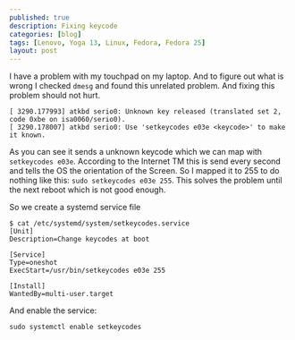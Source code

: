 ```yaml
---
published: true
description: Fixing keycode
categories: [blog]
tags: [Lenovo, Yoga 13, Linux, Fedora, Fedora 25]
layout: post
---
```


I have a problem with my touchpad on my laptop. And to figure out what is wrong I checked `dmesg`
and found this unrelated problem. And fixing this problem should not hurt.

```
[ 3290.177993] atkbd serio0: Unknown key released (translated set 2, code 0xbe on isa0060/serio0).
[ 3290.178007] atkbd serio0: Use 'setkeycodes e03e <keycode>' to make it known.
```

As you can see it sends a unknown keycode which we can map with `setkeycodes e03e`. 
According to the Internet TM this is send every second and tells the OS the orientation of the 
Screen. So I mapped it to 255 to do nothing like this: `sudo setkeycodes e03e 255`. 
This solves the problem until the next reboot which is not good enough. 

So we create a systemd service file

```
$ cat /etc/systemd/system/setkeycodes.service 
[Unit]
Description=Change keycodes at boot

[Service]
Type=oneshot
ExecStart=/usr/bin/setkeycodes e03e 255

[Install]
WantedBy=multi-user.target
```

And enable the service:

```
sudo systemctl enable setkeycodes 
```